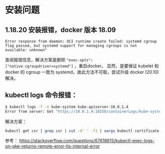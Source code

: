 # 安装问题

## 1.18.20 安装报错，docker 版本 18.09

```log
Error response from daemon: OCI runtime create failed: systemd cgroup flag passed, but systemd support for managing cgroups is not available: unknown"
```

查阅报错信息，解决方案是删除 `"exec-opts": ["native.cgroupdriver=systemd"]` ，重启docker。
显然，是要保证 kubelet 和 docker 的 cgroup 一致为 systemd，故此方法不可取，尝试升级 docker (20.10)解决。

## kubectl logs 命令报错：

```bash
$ kubectl logs -f -n kube-system kube-apiserver-10.0.1.4
Error from server: Get "https://10.0.1.4:10250/containerLogs/kube-system/kube-apiserver-10.0.1.4/kube-apiserver?follow=true": remote error: tls: internal error
```

解决方案：

```bash
kubectl get csr | grep csr | cut -d' ' -f1 | xargs kubectl certificate approve
```

参考：
https://stackoverflow.com/questions/67618615/kubectl-exec-logs-on-gke-returns-remote-error-tls-internal-error

##
